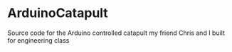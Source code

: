 # ArduinoCatapult
Source code for the Arduino controlled catapult my friend Chris and I built for engineering class
